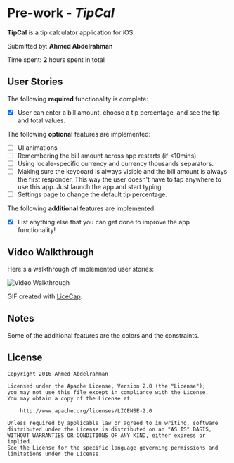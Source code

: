 # Pre-work - *TipCal*

**TipCal** is a tip calculator application for iOS.

Submitted by: **Ahmed Abdelrahman**

Time spent: **2** hours spent in total

## User Stories

The following **required** functionality is complete:

* [X] User can enter a bill amount, choose a tip percentage, and see the tip and total values.

The following **optional** features are implemented:
* [ ] UI animations
* [ ] Remembering the bill amount across app restarts (if <10mins)
* [ ] Using locale-specific currency and currency thousands separators.
* [ ] Making sure the keyboard is always visible and the bill amount is always the first responder. This way the user doesn't have to tap anywhere to use this app. Just launch the app and start typing.
* [ ] Settings page to change the default tip percentage.

The following **additional** features are implemented:

- [X] List anything else that you can get done to improve the app functionality!

## Video Walkthrough 

Here's a walkthrough of implemented user stories:

<img src='http://i.imgur.com/ckI5YyZ.gif' title='Video Walkthrough' width='' alt='Video Walkthrough' />

GIF created with [LiceCap](http://www.cockos.com/licecap/).

## Notes

Some of the additional features are the colors and the constraints.

## License

    Copyright 2016 Ahmed Abdelrahman

    Licensed under the Apache License, Version 2.0 (the "License");
    you may not use this file except in compliance with the License.
    You may obtain a copy of the License at

        http://www.apache.org/licenses/LICENSE-2.0

    Unless required by applicable law or agreed to in writing, software
    distributed under the License is distributed on an "AS IS" BASIS,
    WITHOUT WARRANTIES OR CONDITIONS OF ANY KIND, either express or implied.
    See the License for the specific language governing permissions and
    limitations under the License.
